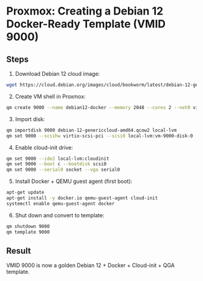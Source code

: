 # Proxmox: Creating a Debian 12 Docker-Ready Template (VMID 9000)

## Steps

1. Download Debian 12 cloud image:
```bash
wget https://cloud.debian.org/images/cloud/bookworm/latest/debian-12-genericcloud-amd64.qcow2
```

2. Create VM shell in Proxmox:
```bash
qm create 9000 --name debian12-docker --memory 2048 --cores 2 --net0 virtio,bridge=vmbr0 --scsihw virtio-scsi-pci --scsi0 local-lvm:0,discard=on
```

3. Import disk:
```bash
qm importdisk 9000 debian-12-genericcloud-amd64.qcow2 local-lvm
qm set 9000 --scsihw virtio-scsi-pci --scsi0 local-lvm:vm-9000-disk-0
```

4. Enable cloud-init drive:
```bash
qm set 9000 --ide2 local-lvm:cloudinit
qm set 9000 --boot c --bootdisk scsi0
qm set 9000 --serial0 socket --vga serial0
```

5. Install Docker + QEMU guest agent (first boot):
```bash
apt-get update
apt-get install -y docker.io qemu-guest-agent cloud-init
systemctl enable qemu-guest-agent docker
```

6. Shut down and convert to template:
```bash
qm shutdown 9000
qm template 9000
```

## Result
VMID 9000 is now a golden Debian 12 + Docker + Cloud-init + QGA template.
